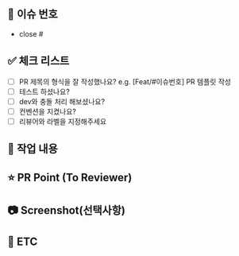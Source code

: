 ## 📌 이슈 번호

<!--관련 이슈 언급 -->

- close #

## ✅ 체크 리스트

- [ ] PR 제목의 형식을 잘 작성했나요? e.g. [Feat/#이슈번호] PR 템플릿 작성
- [ ] 테스트 하셨나요?
- [ ] dev와 충돌 처리 해보셨나요?
- [ ] 컨벤션을 지켰나요?
- [ ] 리뷰어와 라벨을 지정해주세요

## 📄 작업 내용

<!-- 작업한 내용을 작성해주세요 -->

## ⭐ PR Point (To Reviewer)

<!-- 리뷰어가 특별히 봐주었으면 하는 부분이 있다면 작성해주세요  -->

## 📷 Screenshot(선택사항)

<!-- 작업 결과물에 관련된 사진이나 영상 등을 첨부해주세요 -->

## 🔔 ETC

<!-- 기타 이외 작업 작성 (ex. 참고한 아티클 링크 / 새롭게 알게 된 점 등) -->
